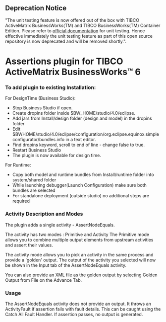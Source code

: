 ## Deprecation Notice

"The unit testing feature is now offered out of the box with TIBCO ActiveMatrix BusinessWorks(TM) and TIBCO BusinessWorks(TM) Container Edition. Please refer to [official documentation](https://docs.tibco.com/pub/activematrix_businessworks/6.5.0/doc/html/GUID-20758669-A9B4-4D84-95DB-0BFDA225E068.html) for unit testing.
Hence effective immediately the unit testing feature as part of this open source repository is now deprecated and will be removed shortly.".
# Assertions plugin for TIBCO ActiveMatrix BusinessWorks™ 6

### To add plugin to existing Installation:

For DesignTime (Business Studio):
- Stop Business Studio if open.
- Create dropins folder inside $BW_HOME/studio/4.0/eclipse.
- Add jars from Install/design folder (design and model) in the dropins folder
- Edit $BWHOME/studio/4.0/eclipse/configuration/org.eclipse.equinox.simpleconfigurator/bundles.info in a text editor.
- Find dropins keyword, scroll to end of line - change false to true.
- Restart Business Studio
- The plugin is now available for design time.


For Runtime:

- Copy both model and runtime bundles from Install/runtime folder into system/shared folder
- While launching debugger(Launch Configuration) make sure both bundles are selected
- For standalone deployment (outside studio) no additional steps are required


### Activity Description and Modes
The plugin adds a single activity - AssertNodeEquals.

The activity has two modes : Primitive and Activity
The Primitive mode allows you to combine multiple output elements from upstream activities and assert their values.

The activity mode allows you to pick an activity in the same process and provide a 'golden' output. The output of the activity you selected will now be shown in the Input tab of the AssertNodeEquals activity.

You can also provide an XML file as the golden output by selecting Golden Output from File on the Advance Tab.

### Usage
The AssertNodeEquals activity does not provide an output. It throws an ActivityFault if assertion fails with fault details. This can be caught using the Catch All Fault Handler. If assertion passes, no output is generated.
